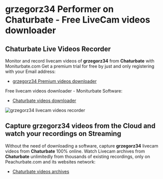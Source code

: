 # grzegorz34 Performer on Chaturbate - Free LiveCam videos downloader

## Chaturbate Live Videos Recorder

Monitor and record livecam videos of **grzegorz34** from **Chaturbate** with Moniturbate.com
Get a premium trial for free by just and only registering with your Email address:
* [grzegorz34 Premium videos downloader](https://moniturbate.com/request-demo-licence-key.html)

Free livecam videos downloader - Moniturbate Software:
* [Chaturbate videos downloader](https://moniturbate.com/moniturbate-download-software.html)

![grzegorz34 livecam videos recorder](https://peachurnet.com/templates/moniturbate-software.png)


## Capture grzegorz34 videos from the Cloud and watch your recordings on Streaming

Without the need of downloading a software, capture **grzegorz34** livecam videos from **Chaturbate** 100% online.
Watch Livecam archives from **Chaturbate** unlimitedly from thousands of existing recordings, only on Peachurbate.com and its websites network:
* [Chaturbate videos archives](https://peachurnet.com/)